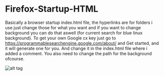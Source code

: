 # Firefox-Startup-HTML
Basically a browser startup index.html file, the hyperlinks are for folders i use just change those for what you want and if you want to change background you can do that aswell (for current search for blue linux background).
To get your own Google cx key just go to https://programmablesearchengine.google.com/about/ and Get started, and it will generate one for you. And change it in the index.html file where i added a comment. You also need to change the path
for the background ofcourse.

![alt tag]([http://url/to/img.png](https://github.com/a6thmfsin/Firefox-Startup-HTML/blob/main/something.png)https://github.com/a6thmfsin/Firefox-Startup-HTML/blob/main/something.png)
